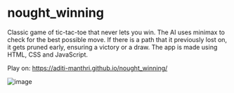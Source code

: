 # nought_winning
Classic game of tic-tac-toe that never lets you win. The AI uses minimax to check for the best possible move. If there is a path that it previously lost on, it gets pruned early, ensuring a victory or a draw. The app is made using HTML, CSS and JavaScript.

Play on: https://aditi-manthri.github.io/nought_winning/

![image](https://github.com/user-attachments/assets/9e3ceafc-68ce-44eb-984b-ac69ab582063)
